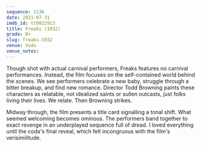 ```yaml
---
sequence: 1136
date: 2021-07-31
imdb_id: tt0022913
title: Freaks (1932)
grade: B+
slug: freaks-1932
venue: Vudu
venue_notes:
---
```


Though shot with actual carnival performers, Freaks features no carnival performances. Instead, the film focuses on the self-contained world behind the scenes. We see performers celebrate a new baby, struggle through a bitter breakup, and find new romance. Director Todd Browning paints these characters as relatable, not idealized saints or sullen outcasts, just folks living their lives. We relate. Then Browning strikes.

<!-- end -->

Midway through, the film presents a title card signalling a tonal shift. What seemed welcoming becomes ominous. The performers band together to exact revenge in an underplayed sequence full of dread. I loved everything until the coda's final reveal, which felt incongruous with the film's verisimilitude.
